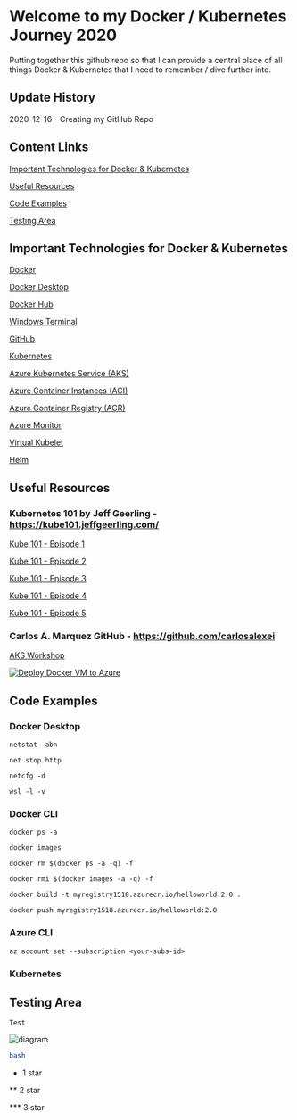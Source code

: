 # Welcome to my Docker / Kubernetes Journey 2020
Putting together this github repo so that I can provide a central place of all things Docker & Kubernetes that I need to remember / dive further into.

## Update History
2020-12-16 - Creating my GitHub Repo

## Content Links
[Important Technologies for Docker & Kubernetes](https://github.com/satsuk81/kube-journey#important-technologies-for-docker--kubernetes)

[Useful Resources](https://github.com/satsuk81/kube-journey#useful-resources)

[Code Examples](https://github.com/satsuk81/kube-journey#code-examples)

[Testing Area](https://github.com/satsuk81/kube-journey#testing-area)

## Important Technologies for Docker & Kubernetes
[Docker](https://www.docker.com/)

[Docker Desktop](https://www.docker.com/products/docker-desktop)

[Docker Hub](https://www.docker.com/products/docker-hub)

[Windows Terminal](https://www.microsoft.com/en-gb/p/windows-terminal/9n0dx20hk701?activetab=pivot:overviewtab)

[GitHub](https://github.com/)

[Kubernetes](https://kubernetes.io/)

[Azure Kubernetes Service (AKS)](https://azure.microsoft.com/en-gb/services/kubernetes-service/)

[Azure Container Instances (ACI)](https://azure.microsoft.com/en-gb/services/container-instances/)

[Azure Container Registry (ACR)](https://azure.microsoft.com/en-gb/services/container-registry/)

[Azure Monitor](https://docs.microsoft.com/en-us/azure/azure-monitor/overview)

[Virtual Kubelet](https://github.com/virtual-kubelet/virtual-kubelet)

[Helm](https://helm.sh/)

## Useful Resources
### Kubernetes 101 by Jeff Geerling - https://kube101.jeffgeerling.com/

[Kube 101 - Episode 1](https://www.youtube.com/watch?v=IcslsH7OoYo)

[Kube 101 - Episode 2](https://www.youtube.com/watch?v=AHDrejEv0SM)

[Kube 101 - Episode 3](https://www.youtube.com/watch?v=nn9J9sWLj_w)

[Kube 101 - Episode 4](https://www.youtube.com/watch?v=mrxA8g3w6ic)

[Kube 101 - Episode 5](https://www.youtube.com/watch?v=euZdS5b2siA)

### Carlos A. Marquez GitHub - https://github.com/carlosalexei
[AKS Workshop](https://github.com/carlosalexei/aks-workshop)

[![Deploy Docker VM to Azure](https://aka.ms/deploytoazurebutton)](https://portal.azure.com/#create/Microsoft.Template/uri/https%3A%2F%2Fraw.githubusercontent.com%2Fcarlosalexei%2Faks-workshop%2Fmain%2Fcontent%2Flabs%2Farm%2Fazuredeploy.json?token=ABTLB4JBZTT3VMZDJB3TCJK7ZGVU4)

## Code Examples
### Docker Desktop
```
netstat -abn
```
```
net stop http
```
```
netcfg -d
```
```
wsl -l -v
```

### Docker CLI
```
docker ps -a
```
```
docker images
```
```
docker rm $(docker ps -a -q) -f
```
```
docker rmi $(docker images -a -q) -f
```
```
docker build -t myregistry1518.azurecr.io/helloworld:2.0 .
```
```
docker push myregistry1518.azurecr.io/helloworld:2.0
```

### Azure CLI
```
az account set --subscription <your-subs-id>
```  
### Kubernetes


## Testing Area
```
Test
```
![diagram](website/static/img/diagram.svg)
```bash
bash
```
* 1 star

** 2 star

*** 3 star
